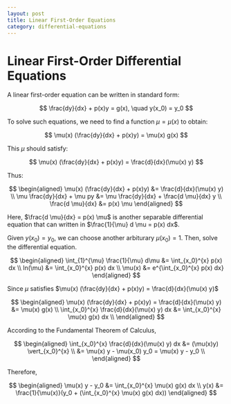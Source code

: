 ```yaml
---
layout: post
title: Linear First-Order Equations
category: differential-equations
---
```


# Linear First-Order Differential Equations

A linear first-order equation can be written in standard form:

$$
\frac{dy}{dx} + p(x)y = g(x), \quad y(x_0) = y_0
$$

To solve such equations, we need to find a function $\mu = \mu(x)$ to obtain:

$$
\mu(x) (\frac{dy}{dx} + p(x)y) = \mu(x) g(x)
$$

This $\mu$ should satisfy:

$$
\mu(x) (\frac{dy}{dx} + p(x)y) = \frac{d}{dx}(\mu(x) y)
$$

Thus:

$$
\begin{aligned}
    \mu(x) (\frac{dy}{dx} + p(x)y) &= \frac{d}{dx}(\mu(x) y) \\
    \mu \frac{dy}{dx} + \mu py &= \mu \frac{dy}{dx} + \frac{d \mu}{dx} y \\
    \frac{d \mu}{dx} &= p(x) \mu
\end{aligned}
$$

Here, $\frac{d \mu}{dx} = p(x) \mu$ is another separable differential equation that can written in $\frac{1}{\mu} d \mu = p(x) dx$.

Given $y(x_0) = y_0$, we can choose another arbiturary $\mu (x_0) = 1$. Then, solve the differential equation.

$$
\begin{aligned}
    \int_{1}^{\mu} \frac{1}{\mu} d\mu &= \int_{x_0}^{x} p(x) dx \\
    ln(\mu) &= \int_{x_0}^{x} p(x) dx \\
    \mu(x) &= e^{\int_{x_0}^{x} p(x) dx}
\end{aligned}
$$

Since $\mu$ satisfies $\mu(x) (\frac{dy}{dx} + p(x)y) = \frac{d}{dx}(\mu(x) y)$

$$
\begin{aligned}
    \mu(x) (\frac{dy}{dx} + p(x)y) = \frac{d}{dx}(\mu(x) y) &= \mu(x) g(x) \\
    \int_{x_0}^{x} \frac{d}{dx}(\mu(x) y) dx &= \int_{x_0}^{x} \mu(x) g(x) dx \\
\end{aligned}
$$

According to the Fundamental Theorem of Calculus,

$$
\begin{aligned}
    \int_{x_0}^{x} \frac{d}{dx}(\mu(x) y) dx &= (\mu(x)y) \vert_{x_0}^{x} \\
    &= \mu(x) y - \mu(x_0) y_0 = \mu(x) y - y_0 \\
\end{aligned}
$$

Therefore,

$$
\begin{aligned}
    \mu(x) y - y_0 &= \int_{x_0}^{x} \mu(x) g(x) dx \\
    y(x) &= \frac{1}{\mu(x)}(y_0 + (\int_{x_0}^{x} \mu(x) g(x) dx))
\end{aligned}
$$
